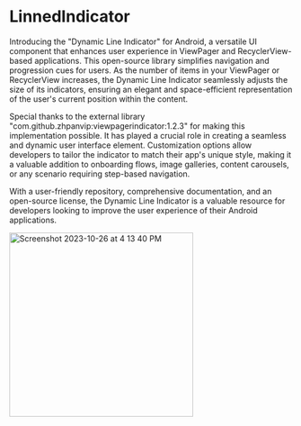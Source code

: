 # LinnedIndicator
Introducing the "Dynamic Line Indicator" for Android, a versatile UI component that enhances user experience in ViewPager and RecyclerView-based applications. This open-source library simplifies navigation and progression cues for users. As the number of items in your ViewPager or RecyclerView increases, the Dynamic Line Indicator seamlessly adjusts the size of its indicators, ensuring an elegant and space-efficient representation of the user's current position within the content.

Special thanks to the external library "com.github.zhpanvip:viewpagerindicator:1.2.3" for making this implementation possible. It has played a crucial role in creating a seamless and dynamic user interface element. Customization options allow developers to tailor the indicator to match their app's unique style, making it a valuable addition to onboarding flows, image galleries, content carousels, or any scenario requiring step-based navigation.

With a user-friendly repository, comprehensive documentation, and an open-source license, the Dynamic Line Indicator is a valuable resource for developers looking to improve the user experience of their Android applications.


<img width="327" alt="Screenshot 2023-10-26 at 4 13 40 PM" src="https://github.com/Ashiiq666/LinnedIndicator/assets/95855980/395048b9-7136-41ad-ac86-ab490865181f">
